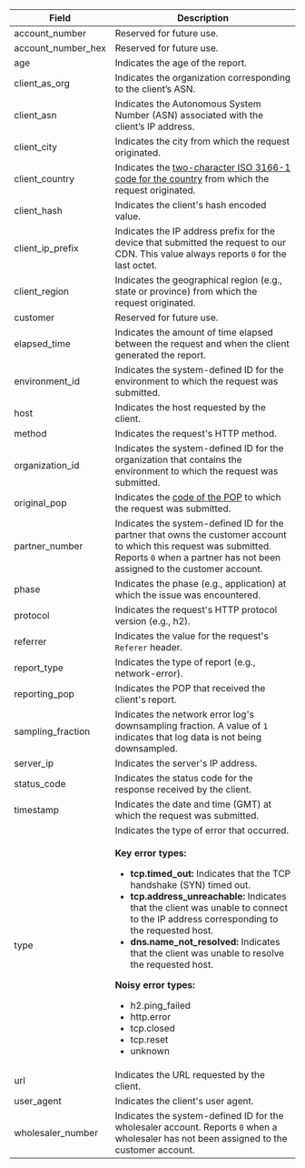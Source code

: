 | Field              | Description                                                                                                                             |
| ------------------ | --------------------------------------------------------------------------------------------------------------------------------------- |
| account_number     | Reserved for future use.                                                                                                                |
| account_number_hex | Reserved for future use.                                                                                                                |
| age                | Indicates the age of the report.                                                                                                        |
| client_as_org      | Indicates the organization corresponding to the client’s ASN.                                                                           |
| client_asn         | Indicates the Autonomous System Number (ASN) associated with the client’s IP address.                                                   |
| client_city        | Indicates the city from which the request originated.                                                                                   |
| client_country     | Indicates the [two-character ISO 3166-1 code for the country](/applications/reference/country_codes) from which the request originated. |
| client_hash        | Indicates the client's hash encoded value.                                                                                              |
| client_ip_prefix   | Indicates the IP address prefix for the device that submitted the request to our CDN. This value always reports `0` for the last octet. |
| client_region      | Indicates the geographical region (e.g., state or province) from which the request originated.                                          |
| customer           | Reserved for future use.                                                                                                                |
| elapsed_time       | Indicates the amount of time elapsed between the request and when the client generated the report.                                      |
| environment_id     | Indicates the system-defined ID for the environment to which the request was submitted.                                                 |
| host               | Indicates the host requested by the client.                                                                                             |
| method             | Indicates the request's HTTP method.                                                                                                    |
| organization_id    | Indicates the system-defined ID for the organization that contains the environment to which the request was submitted.                  |
| original_pop       | Indicates the [code of the POP](/applications/reference/pops) to which the request was submitted.                                       |
| partner_number     | Indicates the system-defined ID for the partner that owns the customer account to which this request was submitted. Reports `0` when a partner has not been assigned to the customer account.                                                                                                                 |
| phase              | Indicates the phase (e.g., application) at which the issue was encountered.                                                             |
| protocol           | Indicates the request's HTTP protocol version (e.g., h2).                                                                               |
| referrer           | Indicates the value for the request's `Referer` header.                                                                                 |
| report_type        | Indicates the type of report (e.g., network-error).                                                                                     |
| reporting_pop      | Indicates the POP that received the client's report.                                                                                    |
| sampling_fraction  | Indicates the network error log's downsampling fraction. A value of `1` indicates that log data is not being downsampled.               |
| server_ip          | Indicates the server's IP address.                                                                                                      |
| status_code        | Indicates the status code for the response received by the client.                                                                      |
| timestamp          | Indicates the date and time (GMT) at which the request was submitted.                                                                   |
| type               | Indicates the type of error that occurred. <br /><br />**Key error types:** <ul><li>**tcp.timed_out:** Indicates that the TCP handshake (SYN) timed out. </li><li>**tcp.address_unreachable:** Indicates that the client was unable to connect to the IP address corresponding to the requested host. </li><li>**dns.name_not_resolved:** Indicates that the client was unable to resolve the requested host. </li></ul>**Noisy error types:**<ul><li>h2.ping_failed</li><li>http.error</li><li>tcp.closed</li><li>tcp.reset</li><li>unknown</li></ul> |
| url                | Indicates the URL requested by the client.                                                                                              |
| user_agent         | Indicates the client's user agent.                                                                                                      |
| wholesaler_number  | Indicates the system-defined ID for the wholesaler account. Reports `0` when a wholesaler has not been assigned to the customer account.|
